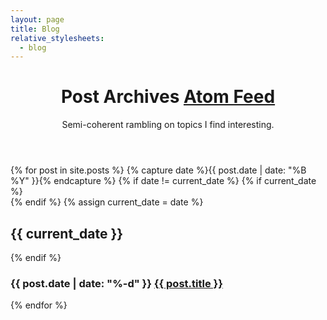 ```yaml
---
layout: page
title: Blog
relative_stylesheets:
  - blog
---
```


<header>
	<h1 class="title">
		<span>Post Archives</span>
		<span><a href="{{ site.baseurl }}/feed.xml">Atom Feed</a></span>
	</h1>
	<p class="subtitle">Semi-coherent rambling on topics I find interesting.</p>
</header>


<div id="karmdown-sucks">
	<section>
	{% for post in site.posts %}
		{% capture date %}{{ post.date | date: "%B %Y" }}{% endcapture %}
		{% if date != current_date %}
			{% if current_date %}
				</section>
				<section>
			{% endif %}
			{% assign current_date = date %}
			<h2><time datetime="{{ post.date | date: "%Y-%m" }}">{{ current_date }}</time></h2>
		{% endif %}
		<h3 class="post">
			<time datetime="{{ post.date | date: "%Y-%m-%d" }}">{{ post.date | date: "%-d" }}</time>
			<a href="{{ post.url }}">{{ post.title }}</a>
		</h3>
	{% endfor %}
	</section>
</div>
